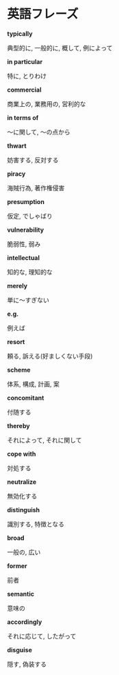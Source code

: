 # 英語フレーズ


**typically**

典型的に, 一般的に, 概して, 例によって

**in particular**

特に, とりわけ

**commercial**

商業上の, 業務用の, 営利的な

**in terms of**

〜に関して, 〜の点から

**thwart**

妨害する, 反対する

**piracy**

海賊行為, 著作権侵害

**presumption**

仮定, でしゃばり

**vulnerability**

脆弱性, 弱み

**intellectual**

知的な, 理知的な

**merely**

単に〜すぎない

**e.g.**

例えば

**resort**

頼る, 訴える(好ましくない手段)

**scheme**

体系, 構成, 計画, 案

**concomitant**

付随する

**thereby**

それによって, それに関して

**cope with**

対処する

**neutralize**

無効化する

**distinguish**

識別する, 特徴となる

**broad**

一般の, 広い

**former**

前者

**semantic**

意味の

**accordingly**

それに応じて, したがって

**disguise**

隠す,  偽装する
